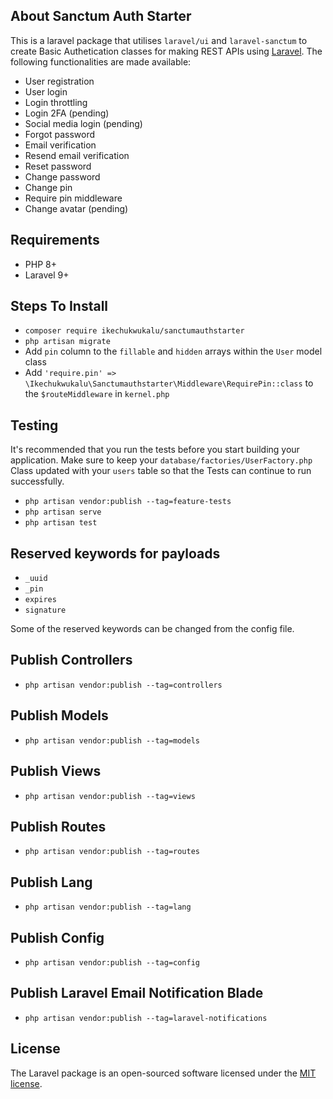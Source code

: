 ## About Sanctum Auth Starter

This is a laravel package that utilises `laravel/ui` and `laravel-sanctum` to create Basic Authetication classes for making REST APIs using [Laravel](https://laravel.com/). The following functionalities are made available:

- User registration
- User login
- Login throttling
- Login 2FA (pending)
- Social media login (pending)
- Forgot password
- Email verification
- Resend email verification
- Reset password
- Change password
- Change pin
- Require pin middleware
- Change avatar (pending)

## Requirements

- PHP 8+
- Laravel 9+

## Steps To Install

- `composer require ikechukwukalu/sanctumauthstarter`
- `php artisan migrate`
- Add `pin` column to the `fillable` and `hidden` arrays within the `User` model class
- Add `'require.pin' => \Ikechukwukalu\Sanctumauthstarter\Middleware\RequirePin::class` to the `$routeMiddleware` in `kernel.php`

## Testing

It's recommended that you run the tests before you start building your application. Make sure to keep your `database/factories/UserFactory.php` Class updated with your `users` table so that the Tests can continue to run successfully.

- `php artisan vendor:publish --tag=feature-tests`
- `php artisan serve`
- `php artisan test`

## Reserved keywords for payloads

- `_uuid`
- `_pin`
- `expires`
- `signature`

Some of the reserved keywords can be changed from the config file.

## Publish Controllers

- `php artisan vendor:publish --tag=controllers`

## Publish Models

- `php artisan vendor:publish --tag=models`

## Publish Views

- `php artisan vendor:publish --tag=views`

## Publish Routes

- `php artisan vendor:publish --tag=routes`

## Publish Lang

- `php artisan vendor:publish --tag=lang`

## Publish Config

- `php artisan vendor:publish --tag=config`

## Publish Laravel Email Notification Blade

- `php artisan vendor:publish --tag=laravel-notifications`

## License

The Laravel package is an open-sourced software licensed under the [MIT license](https://opensource.org/licenses/MIT).
